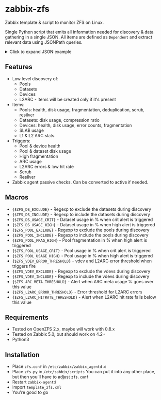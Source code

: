 # zabbix-zfs

Zabbix template & script to monitor ZFS on Linux.

Single Python script that emits all information needed for discovery & data gathering in a single JSON.
All items are defined as `Dependent` and extract relevant data using JSONPath queries.

<details>
    <summary>Click to expand JSON example</summary>

```json
{
  "vdevs": {
    "/dev/sda1": {
      "name": "/dev/sda1",
      "size": 0,
      "alloc": 0,
      "free": 0,
      "frag": 0,
      "usage": 0,
      "online": 1,
      "errors": {
        "read": 0,
        "write": 0,
        "cksum": 0
      }
    }
  },

  "pools": {
    "pool1": {
      "name": "pool1",
      "size": 11957188952064,
      "alloc": 4227267283968,
      "free": 7729921668096,
      "frag": 5,
      "usage": 35,
      "dedup": 1.0,
      "scrub": 0,
      "resilver": 0,
      "online": 1
    }
  },

  "datasets": {
    "pool1": {
      "name": "pool1",
      "avail": 5502826989670,
      "used": 3162194032538,
      "compress": 1.05,
      "referenced": 38300
    }
  },

  "arc": {
    "l1": {
      "size": 5398891600,
      "hitrate": 91.56803867935483,
      "free": 458843264
    },
    "l2": {
      "usage": 142278352384,
      "usage_actual": 137375770112,
      "hitrate": 94.00152633863829,
      "bytes_read": 241515501568,
      "bytes_written": 25932241920,
      "io_error": 0,
      "cksum_bad": 0
    }
  },

  "slab": 291337024
}
```

</details>

## Features

- Low level discovery of:
  - Pools
  - Datasets
  - Devices
  - L2ARC - items will be created only if it's present
- Items:
  - Pools: health, disk usage, fragmentation, deduplication, scrub, resilver
  - Datasets: disk usage, compression ratio
  - Devices: health, disk usage, error counts, fragmentation
  - SLAB usage
  - L1 & L2 ARC stats
- Triggers:
  - Pool & device health
  - Pool & dataset disk usage
  - High fragmentation
  - ARC usage
  - L2ARC errors & low hit rate
  - Scrub
  - Resilver
- Zabbix agent passive checks. Can be converted to active if needed.

## Macros

- `{$ZFS_DS_EXCLUDE}` - Regexp to exclude the datasets during discovery
- `{$ZFS_DS_INCLUDE}` - Regexp to include the datasets during discovery
- `{$ZFS_DS_USAGE_CRIT}` - Dataset usage in % when crit alert is triggered
- `{$ZFS_DS_USAGE_HIGH}` - Dataset usage in % when high alert is triggered
- `{$ZFS_POOL_EXCLUDE}` - Regexp to exclude the pools during discovery
- `{$ZFS_POOL_INCLUDE}` - Regexp to include the pools during discovery
- `{$ZFS_POOL_FRAG_HIGH}` - Pool fragmentation in % when high alert is triggered
- `{$ZFS_POOL_USAGE_CRIT}` - Pool usage in % when crit alert is triggered
- `{$ZFS_POOL_USAGE_HIGH}` - Pool usage in % when high alert is triggered
- `{$ZFS_VDEV_ERROR_THRESHOLD}` - vdev and L2ARC error threshold when triggers fire
- `{$ZFS_VDEV_EXCLUDE}` - Regexp to exclude the vdevs during discovery
- `{$ZFS_VDEV_INCLUDE}` - Regexp to include the vdevs during discovery
- `{$ZFS_ARC_META_THRESHOLD}` - Alert when ARC meta usage % goes over this value
- `{$ZFS_L2ARC_ERROR_THRESHOLD}` - Error threshold for L2ARC errors
- `{$ZFS_L2ARC_HITRATE_THRESHOLD}` - Alert when L2ARC hit rate falls below this value

## Requirements

- Tested on OpenZFS 2.x, maybe will work with 0.8.x
- Tested on Zabbix 5.0, but should work on 4.2+
- Python3

## Installation

- Place `zfs.conf` in `/etc/zabbix/zabbix_agentd.d`
- Place `zfs.py` in `/etc/zabbix/scripts`
  You can put it into any other place, but then you'll have to adjust `zfs.conf`
- Restart `zabbix-agentd`
- Import `template_zfs.xml`
- You're good to go
